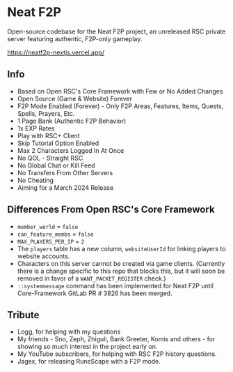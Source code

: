 # Neat F2P

Open-source codebase for the Neat F2P project, an unreleased RSC private server featuring authentic, F2P-only gameplay.

https://neatf2p-nextjs.vercel.app/

## Info

- Based on Open RSC's Core Framework with Few or No Added Changes
- Open Source (Game & Website) Forever
- F2P Mode Enabled (Forever) - Only F2P Areas, Features, Items, Quests, Spells, Prayers, Etc.
- 1 Page Bank (Authentic F2P Behavior)
- 1x EXP Rates
- Play with RSC+ Client
- Skip Tutorial Option Enabled
- Max 2 Characters Logged In At Once
- No QOL - Straight RSC
- No Global Chat or Kill Feed
- No Transfers From Other Servers
- No Cheating
- Aiming for a March 2024 Release

## Differences From Open RSC's Core Framework

-   `member_world` = `false`
-   `can_feature_membs` = `false`
-   `MAX_PLAYERS_PER_IP` = `2`
-   The `players` table has a new column, `websiteUserId` for linking players to website accounts.
-   Characters on this server cannot be created via game clients. (Currently there is a change specific to this repo that blocks this, but it will soon be removed in favor of a `WANT_PACKET_REGISTER` check.)
- `::systemmessage` command has been implemented for Neat F2P until Core-Framework GitLab PR # 3826 has been merged.

## Tribute

- Logg, for helping with my questions
- My friends - Sno, Zeph, Zhiguli, Bank Greeter, Komis and others - for showing so much interest in the project early on.
- My YouTube subscribers, for helping with RSC F2P history questions.
- Jagex, for releasing RuneScape with a F2P mode.
